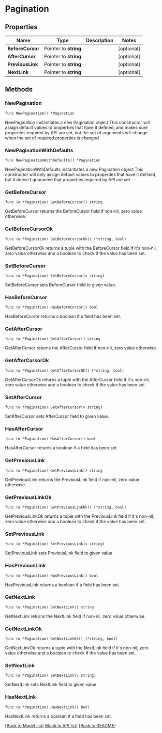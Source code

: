 # Pagination

## Properties

Name | Type | Description | Notes
------------ | ------------- | ------------- | -------------
**BeforeCursor** | Pointer to **string** |  | [optional] 
**AfterCursor** | Pointer to **string** |  | [optional] 
**PreviousLink** | Pointer to **string** |  | [optional] 
**NextLink** | Pointer to **string** |  | [optional] 

## Methods

### NewPagination

`func NewPagination() *Pagination`

NewPagination instantiates a new Pagination object
This constructor will assign default values to properties that have it defined,
and makes sure properties required by API are set, but the set of arguments
will change when the set of required properties is changed

### NewPaginationWithDefaults

`func NewPaginationWithDefaults() *Pagination`

NewPaginationWithDefaults instantiates a new Pagination object
This constructor will only assign default values to properties that have it defined,
but it doesn't guarantee that properties required by API are set

### GetBeforeCursor

`func (o *Pagination) GetBeforeCursor() string`

GetBeforeCursor returns the BeforeCursor field if non-nil, zero value otherwise.

### GetBeforeCursorOk

`func (o *Pagination) GetBeforeCursorOk() (*string, bool)`

GetBeforeCursorOk returns a tuple with the BeforeCursor field if it's non-nil, zero value otherwise
and a boolean to check if the value has been set.

### SetBeforeCursor

`func (o *Pagination) SetBeforeCursor(v string)`

SetBeforeCursor sets BeforeCursor field to given value.

### HasBeforeCursor

`func (o *Pagination) HasBeforeCursor() bool`

HasBeforeCursor returns a boolean if a field has been set.

### GetAfterCursor

`func (o *Pagination) GetAfterCursor() string`

GetAfterCursor returns the AfterCursor field if non-nil, zero value otherwise.

### GetAfterCursorOk

`func (o *Pagination) GetAfterCursorOk() (*string, bool)`

GetAfterCursorOk returns a tuple with the AfterCursor field if it's non-nil, zero value otherwise
and a boolean to check if the value has been set.

### SetAfterCursor

`func (o *Pagination) SetAfterCursor(v string)`

SetAfterCursor sets AfterCursor field to given value.

### HasAfterCursor

`func (o *Pagination) HasAfterCursor() bool`

HasAfterCursor returns a boolean if a field has been set.

### GetPreviousLink

`func (o *Pagination) GetPreviousLink() string`

GetPreviousLink returns the PreviousLink field if non-nil, zero value otherwise.

### GetPreviousLinkOk

`func (o *Pagination) GetPreviousLinkOk() (*string, bool)`

GetPreviousLinkOk returns a tuple with the PreviousLink field if it's non-nil, zero value otherwise
and a boolean to check if the value has been set.

### SetPreviousLink

`func (o *Pagination) SetPreviousLink(v string)`

SetPreviousLink sets PreviousLink field to given value.

### HasPreviousLink

`func (o *Pagination) HasPreviousLink() bool`

HasPreviousLink returns a boolean if a field has been set.

### GetNextLink

`func (o *Pagination) GetNextLink() string`

GetNextLink returns the NextLink field if non-nil, zero value otherwise.

### GetNextLinkOk

`func (o *Pagination) GetNextLinkOk() (*string, bool)`

GetNextLinkOk returns a tuple with the NextLink field if it's non-nil, zero value otherwise
and a boolean to check if the value has been set.

### SetNextLink

`func (o *Pagination) SetNextLink(v string)`

SetNextLink sets NextLink field to given value.

### HasNextLink

`func (o *Pagination) HasNextLink() bool`

HasNextLink returns a boolean if a field has been set.


[[Back to Model list]](../README.md#documentation-for-models) [[Back to API list]](../README.md#documentation-for-api-endpoints) [[Back to README]](../README.md)



